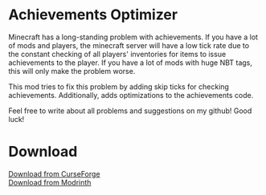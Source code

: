 # Achievements Optimizer
Minecraft has a long-standing problem with achievements. If you have a lot of mods and players, the minecraft server will have a low tick rate due to the constant checking of all players' inventories for items to issue achievements to the player.
If you have a lot of mods with huge NBT tags, this will only make the problem worse.

This mod tries to fix this problem by adding skip ticks for checking achievements. Additionally, adds optimizations to the achievements code.

Feel free to write about all problems and suggestions on my github! Good luck!

# Download
<a href="https://curseforge.com/minecraft/mc-mods/achievements-optimizer">Download from CurseForge</a><br>
<a href="https://modrinth.com/mod/achievements-optimizer">Download from Modrinth</a>
